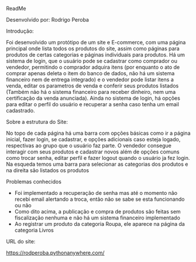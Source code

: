ReadMe

Desenvolvido por:
    Rodrigo Peroba

Introdução:

Foi desenvolvido um protótipo de um site e E-commerce, com uma página principal onde lista todos os produtos do site, assim como páginas para produtos de certas categorias e páginas individuais para produtos. Há um sistema de login, que o usuário pode se cadastrar como comprador ou vendedor, permitindo o comprador adquira itens (por enquanto o ato de comprar apenas deleta o item do banco de dados, não há um sistema financeiro nem de entrega integrado) e o vendedor pode listar itens a venda, editar os parametros de venda e conferir seus produtos listados (Também não há o sistema financeiro para receber dinheiro, nem uma certificação da venda anunciada). Ainda no sistema de login, há opções para editar o perfil do usuário e recuperar a senha caso tenha um email cadastrado.

Sobre a estrutura do Site:

No topo de cada página há uma barra com opções básicas como ir a página inicial, fazer login, se cadastrar, e opções adicionais caso esteja logado, respectivas ao grupo que o usuário faz parte. O vendedor consegue interagir com seus produtos e cadastrar novos além de opções comuns como trocar senha, editar perfil e fazer logout quando o usuário ja fez login.
Na esqueda temos uma barra para selecionar as categorias dos produtos e na direita são listados os produtos

Problemas conhecidos

- Foi implementado a recuperação de senha mas até o momento não recebi email alertando a troca, então não se sabe se esta funcionando ou não
- Como dito acima, a publicação e compra de produtos são feitas sem fiscalização nenhuma e não há um sistema financeiro implementado
- Ao registrar um produto da categoria Roupa, ele aparece na página da categoria Livros

URL do site:

https://rodperoba.pythonanywhere.com/

